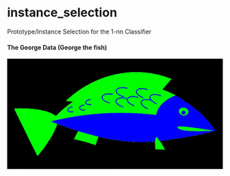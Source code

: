 # instance_selection
Prototype/Instance Selection for the 1-nn Classifier

#### The George Data (George the fish)
![alt text](https://github.com/LucyKuncheva/instance_selection/blob/master/GeorgeImage.jpg "George")
